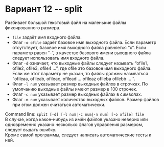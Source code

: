 <h1>Вариант 12 -- split</h1>
Разбивает большой текстовый файл на маленькие файлы фиксированного размера.
<ul><li><code>file</code> задаёт имя входного файла.</li>
  <li>Флаг <code>-o ofile</code> задаёт базовое имя выходного файла. Если параметр отсутствует, базовое имя выходного файла равняется “x”.
    Если параметр равен “-”, в качестве базового имени выходного файла следует использовать имя входного файла.</li>
  <li>Флаг <code>-d</code> означает, что выходные файлы следует называть “ofile1, ofile2, ofile3, ofile4 …”, где ofile это базовое имя выходного файла.
    Если же этот параметр не указан, то файлы должны называться “ofileaa, ofileab, ofileac, ofilead … ofileaz ofileba ofilebb … ”.</ui>
  <li>Флаг <code>-l num</code> указывает размер выходных файлов в строчках. По умолчанию выходные файлы имеют размер в 100 строчек.</li>
  <li>Флаг <code>-с num</code> указывает размер выходных файлах в символах.</li>
  <li>Флаг <code>-n num</code> указывает количество выходных файлов. Размер файлов при этом должен считаться автоматически.</li>
</ul>
Command line: <code>split [-d] [-l num|-c num|-n num] [-o ofile] file</code><br>
В случае, когда какое-нибудь из имён файлов указано неверно или одновременно указано несколько флагов управления размером, следует выдать ошибку.<br>
Кроме самой программы, следует написать автоматические тесты к ней.
